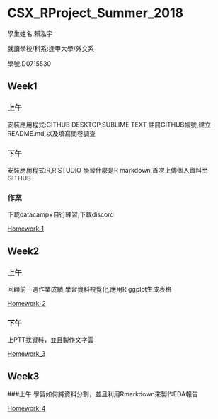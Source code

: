 # CSX_RProject_Summer_2018

學生姓名:賴泓宇

就讀學校/科系:逢甲大學/外文系

學號:D0715530

## Week1
### 上午
安裝應用程式:GITHUB DESKTOP,SUBLIME TEXT
註冊GITHUB帳號,建立README.md,以及填寫問卷調查

### 下午
安裝應用程式:R,R STUDIO
學習什麼是R markdown,首次上傳個人資料至GITHUB

### 作業
下載datacamp+自行練習,下載discord

[Homework_1](https://austinlaiaccount.github.io/2018summerrproject/week1/hw1.html)


## Week2
### 上午 
回顧前一週作業成績,學習資料視覺化,應用R ggplot生成表格

[Homework_2](https://austinlaiaccount.github.io/2018summerrproject/week2remake/hw2remake.html)

### 下午
上PTT找資料，並且製作文字雲

[Homework_3](https://austinlaiaccount.github.io/2018summerrproject/week2part2/hw3.html)


## Week3
###上午
學習如何將資料分割，並且利用Rmarkdown來製作EDA報告

[Homework_4](https://austinlaiaccount.github.io/2018summerrproject/week3part1/hw4.html)

